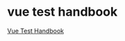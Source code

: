 # vue test handbook

[Vue Test Handbook](https://lmiller1990.github.io/vue-testing-handbook/ja/setting-up-for-tdd.html#%E6%9C%80%E5%88%9D%E3%81%AE%E3%83%86%E3%82%B9%E3%83%88%E3%82%92%E6%9B%B8%E3%81%8F)
